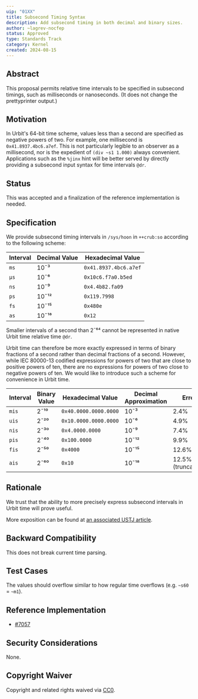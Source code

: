 ```yaml
---
uip: "01XX"
title: Subsecond Timing Syntax
description: Add subsecond timing in both decimal and binary sizes.
author: ~lagrev-nocfep
status: Approved
type: Standards Track
category: Kernel
created: 2024-08-15
---
```


## Abstract

This proposal permits relative time intervals to be specified in subsecond timings, such as milliseconds or nanoseconds.  (It does not change the prettyprinter output.)

## Motivation

In Urbit's 64-bit time scheme, values less than a second are specified as negative powers of two.  For example, one millisecond is `0x41.8937.4bc6.a7ef`.  This is not particularly legible to an observer as a millisecond, nor is the expedient of `(div ~s1 1.000)` always convenient.  Applications such as the `%jinx` hint will be better served by directly providing a subsecond input syntax for time intervals `@dr`.

## Status
This was accepted and a finalization of the reference implementation is needed.

## Specification

We provide subsecond timing intervals in `/sys/hoon` in `++crub:so` according to the following scheme:

| Interval | Decimal Value | Hexadecimal Value |
| -------- | ------------- | ----------------- |
| `ms`     | 10¯³          | `0x41.8937.4bc6.a7ef` |
| `µs`     | 10¯⁶          | `0x10c6.f7a0.b5ed` |
| `ns`     | 10¯⁹          | `0x4.4b82.fa09` |
| `ps`     | 10¯¹²          | `0x119.7998` |
| `fs`     | 10¯¹⁵          | `0x480e` |
| `as`     | 10¯¹⁸          | `0x12` |

Smaller intervals of a second than 2¯⁶⁴ cannot be represented in native Urbit time relative time `@dr`.

Urbit time can therefore be more exactly expressed in terms of binary fractions of a second rather than decimal fractions of a second.  However, while IEC 80000-13 codified expressions for powers of two that are close to positive powers of ten, there are no expressions for powers of two close to negative powers of ten.  We would like to introduce such a scheme for convenience in Urbit time.

| Interval | Binary Value | Hexadecimal Value | Decimal Approximation | Error |
| -------- | ------------ | ----------------- | --------------------- | ----- |
| `mis`    | 2¯¹⁰      | `0x40.0000.0000.0000` | 10¯³ | 2.4% |
| `uis`    | 2¯²⁰      | `0x10.0000.0000.0000` | 10¯⁶ | 4.9% |
| `nis`    | 2¯³⁰      | `0x4.0000.0000` | 10¯⁹ | 7.4% |
| `pis`    | 2¯⁴⁰      | `0x100.0000` | 10¯¹² | 9.9% |
| `fis`    | 2¯⁵⁰      | `0x4000` | 10¯¹⁵ | 12.6% |
| `ais`    | 2¯⁶⁰      | `0x10` | 10¯¹⁸ | 12.5% (truncation) |

## Rationale

We trust that the ability to more precisely express subsecond intervals in Urbit time will prove useful.

More exposition can be found at [an associated USTJ article](https://github.com/Urbit-Systems-Technical-Journal/ustj-subsecond-timing/blob/master/mss.tex).

## Backward Compatibility

This does not break current time parsing.

## Test Cases

The values should overflow similar to how regular time overflows (e.g. `~s60` = `~m1`).

## Reference Implementation

- [#7057](https://github.com/urbit/urbit/pull/7057)

## Security Considerations

None.

## Copyright Waiver

Copyright and related rights waived via [CC0](../LICENSE.md).
